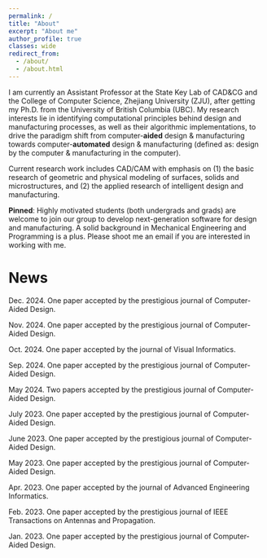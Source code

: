 ```yaml
---
permalink: /
title: "About"
excerpt: "About me"
author_profile: true
classes: wide
redirect_from: 
  - /about/
  - /about.html
---
```


I am currently an Assistant Professor at the State Key Lab of CAD&CG and the College of Computer Science, Zhejiang University (ZJU), after getting my Ph.D. from the University of British Columbia (UBC). My research interests lie in identifying computational principles behind design and manufacturing processes, as well as their algorithmic implementations, to drive the paradigm shift from computer-**aided** design & manufacturing towards computer-**automated** design & manufacturing (defined as: design by the computer & manufacturing in the computer).

Current research work includes CAD/CAM with emphasis on (1) the basic research of geometric and physical modeling of surfaces, solids and microstructures, and (2) the applied research of intelligent design and manufacturing.

**Pinned**: Highly motivated students (both undergrads and grads) are welcome to join our group to develop next-generation software for design and manufacturing. A solid background in Mechanical Engineering and Programming is a plus. Please shoot me an email if you are interested in working with me.

News
======
Dec. 2024. One paper accepted by the prestigious journal of Computer-Aided Design.

Nov. 2024. One paper accepted by the prestigious journal of Computer-Aided Design.

Oct. 2024. One paper accepted by the journal of Visual Informatics.

Sep. 2024. One paper accepted by the prestigious journal of Computer-Aided Design.

May 2024. Two papers accepted by the prestigious journal of Computer-Aided Design.

July 2023. One paper accepted by the prestigious journal of Computer-Aided Design.

June 2023. One paper accepted by the prestigious journal of Computer-Aided Design.

May 2023. One paper accepted by the prestigious journal of Computer-Aided Design.

Apr. 2023. One paper accepted by the journal of Advanced Engineering Informatics.

Feb. 2023. One paper accepted by the prestigious journal of IEEE Transactions on Antennas and Propagation.

Jan. 2023. One paper accepted by the prestigious journal of Computer-Aided Design.
